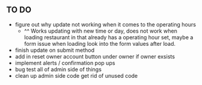 ## TO DO
 - figure out why update not working when it comes to the operating hours 
    - ^^ Works updating with new time or day, does not work when loading restaurant in that already has a operating hour set, maybe a form issue when loading look into the form values after load. 
 - finish update on submit method
 - add in reset owner account button under owner if owner exsists
 - implement alerts / confirmation pop ups 
 - bug test all of admin side of things 
 - clean up admin side code get rid of unused code 
